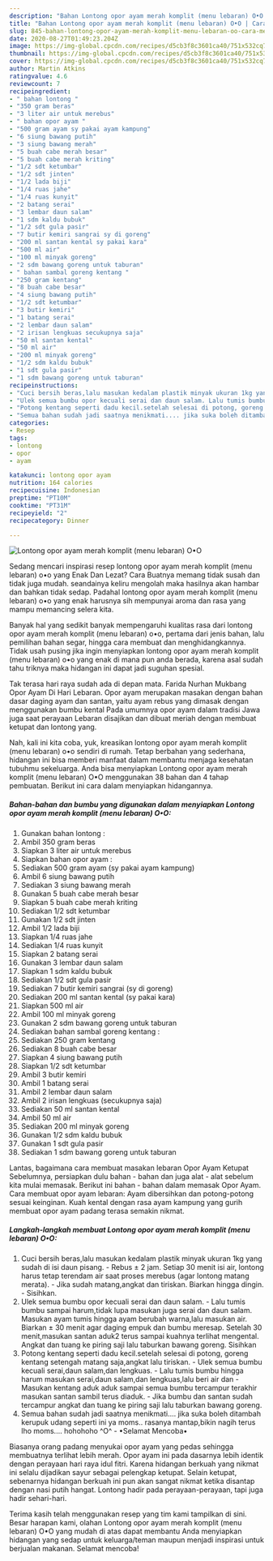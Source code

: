 ```yaml
---
description: "Bahan Lontong opor ayam merah komplit (menu lebaran) O•O | Cara Membuat Lontong opor ayam merah komplit (menu lebaran) O•O Yang Enak dan Simpel"
title: "Bahan Lontong opor ayam merah komplit (menu lebaran) O•O | Cara Membuat Lontong opor ayam merah komplit (menu lebaran) O•O Yang Enak dan Simpel"
slug: 845-bahan-lontong-opor-ayam-merah-komplit-menu-lebaran-oo-cara-membuat-lontong-opor-ayam-merah-komplit-menu-lebaran-oo-yang-enak-dan-simpel
date: 2020-08-27T01:49:23.204Z
image: https://img-global.cpcdn.com/recipes/d5cb3f8c3601ca40/751x532cq70/lontong-opor-ayam-merah-komplit-menu-lebaran-o•o-foto-resep-utama.jpg
thumbnail: https://img-global.cpcdn.com/recipes/d5cb3f8c3601ca40/751x532cq70/lontong-opor-ayam-merah-komplit-menu-lebaran-o•o-foto-resep-utama.jpg
cover: https://img-global.cpcdn.com/recipes/d5cb3f8c3601ca40/751x532cq70/lontong-opor-ayam-merah-komplit-menu-lebaran-o•o-foto-resep-utama.jpg
author: Martin Atkins
ratingvalue: 4.6
reviewcount: 7
recipeingredient:
- " bahan lontong "
- "350 gram beras"
- "3 liter air untuk merebus"
- " bahan opor ayam "
- "500 gram ayam sy pakai ayam kampung"
- "6 siung bawang putih"
- "3 siung bawang merah"
- "5 buah cabe merah besar"
- "5 buah cabe merah kriting"
- "1/2 sdt ketumbar"
- "1/2 sdt jinten"
- "1/2 lada biji"
- "1/4 ruas jahe"
- "1/4 ruas kunyit"
- "2 batang serai"
- "3 lembar daun salam"
- "1 sdm kaldu bubuk"
- "1/2 sdt gula pasir"
- "7 butir kemiri sangrai sy di goreng"
- "200 ml santan kental sy pakai kara"
- "500 ml air"
- "100 ml minyak goreng"
- "2 sdm bawang goreng untuk taburan"
- " bahan sambal goreng kentang "
- "250 gram kentang"
- "8 buah cabe besar"
- "4 siung bawang putih"
- "1/2 sdt ketumbar"
- "3 butir kemiri"
- "1 batang serai"
- "2 lembar daun salam"
- "2 irisan lengkuas secukupnya saja"
- "50 ml santan kental"
- "50 ml air"
- "200 ml minyak goreng"
- "1/2 sdm kaldu bubuk"
- "1 sdt gula pasir"
- "1 sdm bawang goreng untuk taburan"
recipeinstructions:
- "Cuci bersih beras,lalu masukan kedalam plastik minyak ukuran 1kg yang sudah di isi daun pisang. Rebus ± 2 jam. Setiap 30 menit isi air, lontong harus tetap terendam air saat proses merebus (agar lontong matang merata). Jika sudah matang,angkat dan tiriskan. Biarkan hingga dingin. Sisihkan."
- "Ulek semua bumbu opor kecuali serai dan daun salam. Lalu tumis bumbu sampai harum,tidak lupa masukan juga serai dan daun salam. Masukan ayam tumis hingga ayam berubah warna,lalu masukan air. Biarkan ± 30 menit agar daging empuk dan bumbu meresap. Setelah 30 menit,masukan santan aduk2 terus sampai kuahnya terlihat mengental. Angkat dan tuang ke piring saji lalu taburkan bawang goreng. Sisihkan"
- "Potong kentang seperti dadu kecil.setelah selesai di potong, goreng kentang setengah matang saja,angkat lalu tiriskan. Ulek semua bumbu kecuali serai,daun salam,dan lengkuas. Lalu tumis bumbu hingga harum masukan serai,daun salam,dan lengkuas,lalu beri air dan Masukan kentang aduk aduk sampai semua bumbu tercampur terakhir masukan santan sambil terus diaduk. Jika bumbu dan santan sudah tercampur angkat dan tuang ke piring saji lalu taburkan bawang goreng."
- "Semua bahan sudah jadi saatnya menikmati.... jika suka boleh ditambah kerupuk udang seperti ini ya moms.. rasanya mantap,bikin nagih terus lho moms.... hohohoho ^O^ •Selamat Mencoba•"
categories:
- Resep
tags:
- lontong
- opor
- ayam

katakunci: lontong opor ayam 
nutrition: 164 calories
recipecuisine: Indonesian
preptime: "PT10M"
cooktime: "PT31M"
recipeyield: "2"
recipecategory: Dinner

---
```



![Lontong opor ayam merah komplit (menu lebaran) O•O](https://img-global.cpcdn.com/recipes/d5cb3f8c3601ca40/751x532cq70/lontong-opor-ayam-merah-komplit-menu-lebaran-o•o-foto-resep-utama.jpg)

Sedang mencari inspirasi resep lontong opor ayam merah komplit (menu lebaran) o•o yang Enak Dan Lezat? Cara Buatnya memang tidak susah dan tidak juga mudah. seandainya keliru mengolah maka hasilnya akan hambar dan bahkan tidak sedap. Padahal lontong opor ayam merah komplit (menu lebaran) o•o yang enak harusnya sih mempunyai aroma dan rasa yang mampu memancing selera kita.

Banyak hal yang sedikit banyak mempengaruhi kualitas rasa dari lontong opor ayam merah komplit (menu lebaran) o•o, pertama dari jenis bahan, lalu pemilihan bahan segar, hingga cara membuat dan menghidangkannya. Tidak usah pusing jika ingin menyiapkan lontong opor ayam merah komplit (menu lebaran) o•o yang enak di mana pun anda berada, karena asal sudah tahu triknya maka hidangan ini dapat jadi suguhan spesial.

Tak terasa hari raya sudah ada di depan mata. Farida Nurhan Mukbang Opor Ayam Di Hari Lebaran. Opor ayam merupakan masakan dengan bahan dasar daging ayam dan santan, yaitu ayam rebus yang dimasak dengan menggunakan bumbu kental Pada umumnya opor ayam dalam tradisi Jawa juga saat perayaan Lebaran disajikan dan dibuat meriah dengan membuat ketupat dan lontong yang.


Nah, kali ini kita coba, yuk, kreasikan lontong opor ayam merah komplit (menu lebaran) o•o sendiri di rumah. Tetap berbahan yang sederhana, hidangan ini bisa memberi manfaat dalam membantu menjaga kesehatan tubuhmu sekeluarga. Anda bisa menyiapkan Lontong opor ayam merah komplit (menu lebaran) O•O menggunakan 38 bahan dan 4 tahap pembuatan. Berikut ini cara dalam menyiapkan hidangannya.

<!--inarticleads1-->

##### Bahan-bahan dan bumbu yang digunakan dalam menyiapkan Lontong opor ayam merah komplit (menu lebaran) O•O:

1. Gunakan  bahan lontong :
1. Ambil 350 gram beras
1. Siapkan 3 liter air untuk merebus
1. Siapkan  bahan opor ayam :
1. Sediakan 500 gram ayam (sy pakai ayam kampung)
1. Ambil 6 siung bawang putih
1. Sediakan 3 siung bawang merah
1. Gunakan 5 buah cabe merah besar
1. Siapkan 5 buah cabe merah kriting
1. Sediakan 1/2 sdt ketumbar
1. Gunakan 1/2 sdt jinten
1. Ambil 1/2 lada biji
1. Siapkan 1/4 ruas jahe
1. Sediakan 1/4 ruas kunyit
1. Siapkan 2 batang serai
1. Gunakan 3 lembar daun salam
1. Siapkan 1 sdm kaldu bubuk
1. Sediakan 1/2 sdt gula pasir
1. Sediakan 7 butir kemiri sangrai (sy di goreng)
1. Sediakan 200 ml santan kental (sy pakai kara)
1. Siapkan 500 ml air
1. Ambil 100 ml minyak goreng
1. Gunakan 2 sdm bawang goreng untuk taburan
1. Sediakan  bahan sambal goreng kentang :
1. Sediakan 250 gram kentang
1. Sediakan 8 buah cabe besar
1. Siapkan 4 siung bawang putih
1. Siapkan 1/2 sdt ketumbar
1. Ambil 3 butir kemiri
1. Ambil 1 batang serai
1. Ambil 2 lembar daun salam
1. Ambil 2 irisan lengkuas (secukupnya saja)
1. Sediakan 50 ml santan kental
1. Ambil 50 ml air
1. Sediakan 200 ml minyak goreng
1. Gunakan 1/2 sdm kaldu bubuk
1. Gunakan 1 sdt gula pasir
1. Sediakan 1 sdm bawang goreng untuk taburan


Lantas, bagaimana cara membuat masakan lebaran Opor Ayam Ketupat Sebelumnya, persiapkan dulu bahan - bahan dan juga alat - alat sebelum kita mulai memasak. Berikut ini bahan - bahan dalam memasak Opor Ayam. Cara membuat opor ayam lebaran: Ayam dibersihkan dan potong-potong sesuai keinginan. Kuah kental dengan rasa ayam kampung yang gurih membuat opor ayam padang terasa semakin nikmat. 

<!--inarticleads2-->

##### Langkah-langkah membuat Lontong opor ayam merah komplit (menu lebaran) O•O:

1. Cuci bersih beras,lalu masukan kedalam plastik minyak ukuran 1kg yang sudah di isi daun pisang. - Rebus ± 2 jam. Setiap 30 menit isi air, lontong harus tetap terendam air saat proses merebus (agar lontong matang merata). - Jika sudah matang,angkat dan tiriskan. Biarkan hingga dingin. - Sisihkan.
1. Ulek semua bumbu opor kecuali serai dan daun salam. - Lalu tumis bumbu sampai harum,tidak lupa masukan juga serai dan daun salam. Masukan ayam tumis hingga ayam berubah warna,lalu masukan air. Biarkan ± 30 menit agar daging empuk dan bumbu meresap. Setelah 30 menit,masukan santan aduk2 terus sampai kuahnya terlihat mengental. Angkat dan tuang ke piring saji lalu taburkan bawang goreng. Sisihkan
1. Potong kentang seperti dadu kecil.setelah selesai di potong, goreng kentang setengah matang saja,angkat lalu tiriskan. - Ulek semua bumbu kecuali serai,daun salam,dan lengkuas. - Lalu tumis bumbu hingga harum masukan serai,daun salam,dan lengkuas,lalu beri air dan - Masukan kentang aduk aduk sampai semua bumbu tercampur terakhir masukan santan sambil terus diaduk. - Jika bumbu dan santan sudah tercampur angkat dan tuang ke piring saji lalu taburkan bawang goreng.
1. Semua bahan sudah jadi saatnya menikmati.... jika suka boleh ditambah kerupuk udang seperti ini ya moms.. rasanya mantap,bikin nagih terus lho moms.... hohohoho ^O^ - •Selamat Mencoba•


Biasanya orang padang menyukai opor ayam yang pedas sehingga membuatnya terlihat lebih merah. Opor ayam ini pada dasarnya lebih identik dengan perayaan hari raya idul fitri. Karena hidangan berkuah yang nikmat ini selalu dijadikan sayur sebagai pelengkap ketupat. Selain ketupat, sebenarnya hidangan berkuah ini pun akan sangat nikmat ketika disantap dengan nasi putih hangat. Lontong hadir pada perayaan-perayaan, tapi juga hadir sehari-hari. 

Terima kasih telah menggunakan resep yang tim kami tampilkan di sini. Besar harapan kami, olahan Lontong opor ayam merah komplit (menu lebaran) O•O yang mudah di atas dapat membantu Anda menyiapkan hidangan yang sedap untuk keluarga/teman maupun menjadi inspirasi untuk berjualan makanan. Selamat mencoba!
